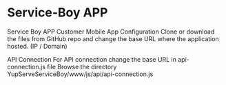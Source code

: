 # Service-Boy APP #
Service Boy APP
Customer Mobile App Configuration Clone or download the files from GitHub repo and change the base URL where the application hosted. (IP / Domain)

API Connection
For API connection change the base URL in api-connection.js file Browse the directory YupServeServiceBoy/www/js/api/api-connection.js
